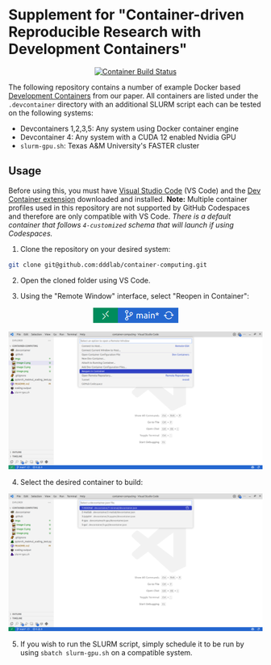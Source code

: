 # Supplement for "Container-driven Reproducible Research with Development Containers"

<p align="center">
    <a href="https://github.com/dddlab/container-computing/actions/workflows/build-image.yml">
        <img alt="Container Build Status" src="https://img.shields.io/github/actions/workflow/status/dddlab/container-computing/build-image.yml?style=flat-square&logo=docsdotrs&label=Container%20Builds">
    </a>
</p>

The following repository contains a number of example Docker based [Development Containers](https://containers.dev/) from our paper. All containers are listed under the `.devcontainer` directory with an additional SLURM script each can be tested on the following systems:

- Devcontainers 1,2,3,5: Any system using Docker container engine
- Devcontainer 4: Any system with a CUDA 12 enabled Nvidia GPU
- `slurm-gpu.sh`: Texas A&M University's FASTER cluster

## Usage

Before using this, you must have [Visual Studio Code](https://code.visualstudio.com/) (VS Code) and the [Dev Container extension](https://marketplace.visualstudio.com/items?itemName=ms-vscode-remote.remote-containers) downloaded and installed. **Note:** Multiple container profiles used in this repository are not supported by GitHub Codespaces and therefore are only compatible with VS Code. *There is a default container that follows `4-customized` schema that will launch if using Codespaces.*


1. Clone the repository on your desired system:

```sh
git clone git@github.com:dddlab/container-computing.git
```

2. Open the cloned folder using VS Code.

3. Using the "Remote Window" interface, select "Reopen in Container":

<p align="center">
    <img alt='Image of VS Code "Remote Window" button' src="imgs/image.png">
</p>

<p align="center">
    <img alt='"Remote Window" with option to "Reopen in Container"' src="imgs/image-2.png">
</p>

4. Select the desired container to build:

<p align="center">
    <img alt="Selection of available devcontainers" src="imgs/image-3.png">
</p>

5. If you wish to run the SLURM script, simply schedule it to be run by using `sbatch slurm-gpu.sh` on a compatible system. 
